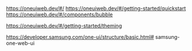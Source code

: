 https://oneuiweb.dev/#/
https://oneuiweb.dev/#/getting-started/quickstart
https://oneuiweb.dev/#/components/bubble

https://oneuiweb.dev/#/getting-started/theming


https://developer.samsung.com/one-ui/structure/basic.html#   s a m s u n g - o n e - w e b - u i  
 